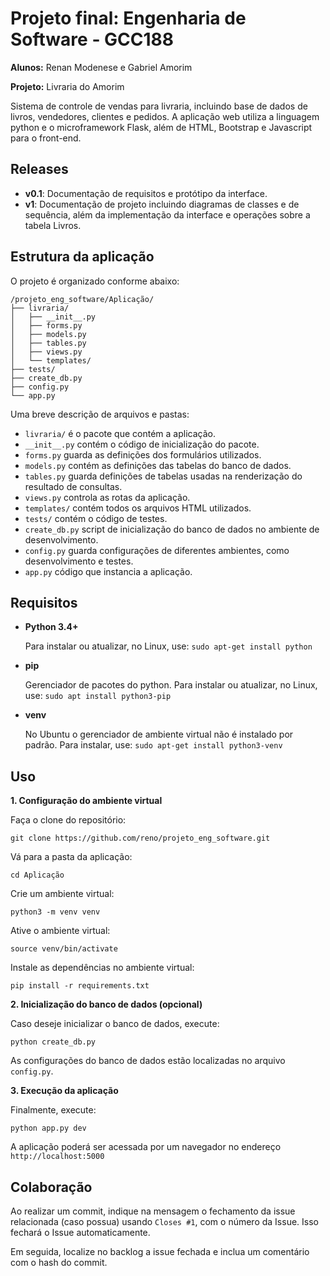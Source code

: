 # Projeto final: Engenharia de Software - GCC188

**Alunos:** Renan Modenese e Gabriel Amorim

**Projeto:** Livraria do Amorim

Sistema de controle de vendas para livraria, incluindo base de dados de livros, vendedores, clientes e pedidos. A aplicação web utiliza a linguagem python e o microframework Flask, além de HTML, Bootstrap e Javascript para o front-end.



## Releases

*  **v0.1**: Documentação de requisitos e protótipo da interface.
*  **v1**: Documentação de projeto incluindo diagramas de classes e de sequência, além da implementação da interface e operações sobre a tabela Livros. 



## Estrutura da aplicação

O projeto é organizado conforme abaixo:

```
/projeto_eng_software/Aplicação/
├── livraria/
│   ├── __init__.py
│   ├── forms.py
│   ├── models.py
│   ├── tables.py
│   ├── views.py
│   └── templates/
├── tests/
├── create_db.py
├── config.py
└── app.py 
```

Uma breve descrição de arquivos e pastas:

* `livraria/` é o pacote que contém a aplicação.
* `__init__.py` contém o código de inicialização do pacote. 
* `forms.py` guarda as definições dos formulários utilizados.
* `models.py` contém as definições das tabelas do banco de dados.
* `tables.py` guarda definições de tabelas usadas na renderização do resultado de consultas.
* `views.py` controla as rotas da aplicação.
* `templates/` contém todos os arquivos HTML utilizados.
* `tests/` contém o código de testes.
* `create_db.py` script de inicialização do banco de dados no ambiente de desenvolvimento.
* `config.py` guarda configurações de diferentes ambientes, como desenvolvimento e testes.
* `app.py` código que instancia a aplicação.



## Requisitos

* **Python 3.4+**

  Para instalar ou atualizar, no Linux, use: `sudo apt-get install python`
  
* **pip**

  Gerenciador de pacotes do python. Para instalar ou atualizar, no Linux, use: `sudo apt install python3-pip`

* **venv**

  No Ubuntu o gerenciador de ambiente virtual não é instalado por padrão. Para instalar, use: `sudo apt-get install python3-venv`



## Uso
  
**1. Configuração do ambiente virtual**

Faça o clone do repositório:

`git clone https://github.com/reno/projeto_eng_software.git`

Vá para a pasta da aplicação:

`cd Aplicação`

Crie um ambiente virtual:

`python3 -m venv venv`

Ative o ambiente virtual:

`source venv/bin/activate`

Instale as dependências no ambiente virtual:

`pip install -r requirements.txt`

  
**2. Inicialização do banco de dados (opcional)**

Caso deseje inicializar o banco de dados, execute:

`python create_db.py`

As configurações do banco de dados estão localizadas no arquivo `config.py`.

  
**3. Execução da aplicação**

Finalmente, execute:

`python app.py dev`

A aplicação poderá ser acessada por um navegador no endereço `http://localhost:5000`



## Colaboração

Ao realizar um commit, indique na mensagem o fechamento da issue relacionada (caso possua) usando `Closes #1`, com o número da Issue. Isso fechará o Issue automaticamente.

Em seguida, localize no backlog a issue fechada  e inclua um comentário com o hash do commit.

